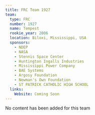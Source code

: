```yaml
---
title: FRC Team 1927
team:
  type: FRC
  number: 1927
  name: Tempest
  rookie_year: 2006
  location: Biloxi, Mississippi, USA
  sponsors:
    - NDEP
    - NASA
    - Stennis Space Center
    - Huntington Ingalls Industries
    - Mississippi Power Company
    - BAE Systems
    - Argosy Foundation
    - Newman's Own Foundation
    - ST PATRICK CATHOLIC HIGH SCHOOL
  links:
    Website: Coming Soon
---
```

No content has been added for this team